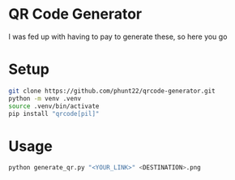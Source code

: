 # QR Code Generator

I was fed up with having to pay to generate these, so here you go

# Setup
```bash
git clone https://github.com/phunt22/qrcode-generator.git
python -m venv .venv
source .venv/bin/activate
pip install "qrcode[pil]"
```
# Usage
```bash
python generate_qr.py "<YOUR_LINK>" <DESTINATION>.png
```
